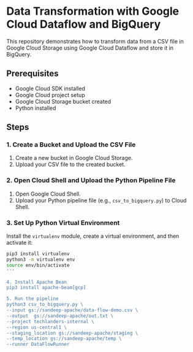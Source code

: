# Data Transformation with Google Cloud Dataflow and BigQuery

This repository demonstrates how to transform data from a CSV file in Google Cloud Storage using Google Cloud Dataflow and store it in BigQuery.

## Prerequisites

- Google Cloud SDK installed
- Google Cloud project setup
- Google Cloud Storage bucket created
- Python installed

## Steps

### 1. Create a Bucket and Upload the CSV File

1. Create a new bucket in Google Cloud Storage.
2. Upload your CSV file to the created bucket.



### 2. Open Cloud Shell and Upload the Python Pipeline File

1. Open Google Cloud Shell.
2. Upload your Python pipeline file (e.g., `csv_to_bigquery.py`) to Cloud Shell.

### 3. Set Up Python Virtual Environment

Install the `virtualenv` module, create a virtual environment, and then activate it:

```sh
pip3 install virtualenv
python3 -m virtualenv env
source env/bin/activate
'''

4. Install Apache Bean
pip3 install apache-beam[gcp]

5. Run the pipeline
python3 csv_to_bigquery.py \
--input gs://sandeep-apache/data-flow-demo.csv \
--output  gs://sandeep-apache/out.txt \
--project techlanders-internal \
--region us-central1 \
--staging_location gs://sandeep-apache/staging \
--temp_location gs://sandeep-apache/temp \
--runner DataFlowRunner








